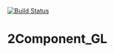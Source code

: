 [![Build Status](https://travis-ci.org/IlaMac/2Component_GL.svg?branch=cpp-cmake)](https://travis-ci.org/IlaMac/2Component_GL)
# 2Component_GL

